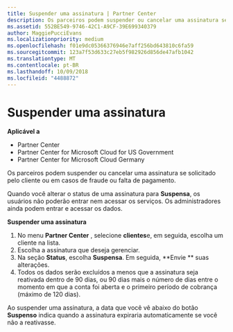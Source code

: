 ```yaml
---
title: Suspender uma assinatura | Partner Center
description: Os parceiros podem suspender ou cancelar uma assinatura se solicitado pelo cliente ou em casos de fraude ou falta de pagamento.
ms.assetid: 552BE549-9746-42C1-A9CF-39E699340379
author: MaggiePucciEvans
ms.localizationpriority: medium
ms.openlocfilehash: f01e9dc05366376946e7aff256bd643810c6fa59
ms.sourcegitcommit: 123a7f53d633c27eb5f982926d856de47afb1042
ms.translationtype: MT
ms.contentlocale: pt-BR
ms.lasthandoff: 10/09/2018
ms.locfileid: "4488872"
---
```

# <a name="suspend-a-subscription"></a>Suspender uma assinatura

**Aplicável a**

-  Partner Center
-  Partner Center for Microsoft Cloud for US Government
-  Partner Center for Microsoft Cloud Germany

Os parceiros podem suspender ou cancelar uma assinatura se solicitado pelo cliente ou em casos de fraude ou falta de pagamento.

Quando você alterar o status de uma assinatura para **Suspensa**, os usuários não poderão entrar nem acessar os serviços. Os administradores ainda podem entrar e acessar os dados.

**Suspender uma assinatura**

1.  No menu **Partner Center** , selecione **clientes**e, em seguida, escolha um cliente na lista.
2.  Escolha a assinatura que deseja gerenciar.
3.  Na seção **Status**, escolha **Suspensa**. Em seguida, **Envie ** suas alterações.
4.  Todos os dados serão excluídos a menos que a assinatura seja reativada dentro de 90 dias, ou 90 dias mais o número de dias entre o momento em que a conta foi aberta e o primeiro período de cobrança (máximo de 120 dias).

Ao suspender uma assinatura, a data que você vê abaixo do botão **Suspenso** indica quando a assinatura expiraria automaticamente se você não a reativasse. 
